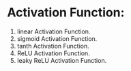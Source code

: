 # Activation Function:

1. linear Activation Function.
2. sigmoid Activation Function.
3. tanth Activation Function.
4. ReLU Activation Function.
5. leaky ReLU Activation Function.
